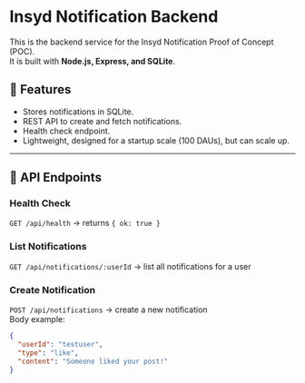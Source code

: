 # Insyd Notification Backend

This is the backend service for the Insyd Notification Proof of Concept (POC).  
It is built with **Node.js, Express, and SQLite**.

## 🚀 Features
- Stores notifications in SQLite.
- REST API to create and fetch notifications.
- Health check endpoint.
- Lightweight, designed for a startup scale (100 DAUs), but can scale up.

---

## 📡 API Endpoints

### Health Check
`GET /api/health` → returns `{ ok: true }`

### List Notifications
`GET /api/notifications/:userId` → list all notifications for a user

### Create Notification
`POST /api/notifications` → create a new notification  
Body example:
```json
{
  "userId": "testuser",
  "type": "like",
  "content": "Someone liked your post!"
}
